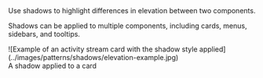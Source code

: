 <div class="grid-2">
<div markdown="1">
Use shadows to highlight differences in elevation between two components.

Shadows can be applied to multiple components, including cards, menus, sidebars, and tooltips.
</div>
<div markdown="1">
![Example of an activity stream card with the shadow style applied](../images/patterns/shadows/elevation-example.jpg)

<figcaption>A shadow applied to a card</figcaption>
</div>
</div>